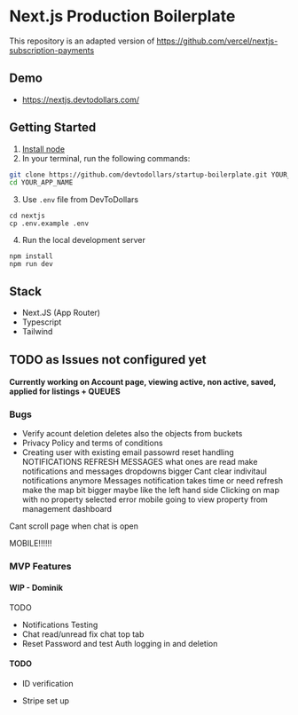 # Next.js Production Boilerplate

This repository is an adapted version of <https://github.com/vercel/nextjs-subscription-payments>

## Demo

- <https://nextjs.devtodollars.com/>

## Getting Started

1. [Install node](https://nodejs.org/en/download)
2. In your terminal, run the following commands:

```bash
git clone https://github.com/devtodollars/startup-boilerplate.git YOUR_APP_NAME
cd YOUR_APP_NAME
```

3. Use `.env` file from DevToDollars

```
cd nextjs
cp .env.example .env
```

4. Run the local development server

```
npm install
npm run dev
```

## Stack

- Next.JS (App Router)
- Typescript
- Tailwind

## TODO as Issues not configured yet

#### Currently working on Account page, viewing active, non active, saved, applied for listings + QUEUES

### Bugs

- Verify acount deletion deletes also the objects from buckets
- Privacy Policy and terms of conditions
- Creating user with existing email
passowrd reset handling
NOTIFICATIONS REFRESH
MESSAGES what ones are read
make notifications and messages dropdowns bigger
Cant clear indivitaul notifications anymore
Messages notification takes time or need refresh
make the map bit bigger maybe like the left hand side
Clicking on map with no property selected error
mobile going to view property from management dashboard

Cant scroll page when chat is open

MOBILE!!!!!!

### MVP Features

#### WIP - Dominik

TODO

- Notifications Testing
- Chat read/unread fix chat top tab
- Reset Password and test Auth logging in and deletion

#### TODO

- ID verification

- Stripe set up
